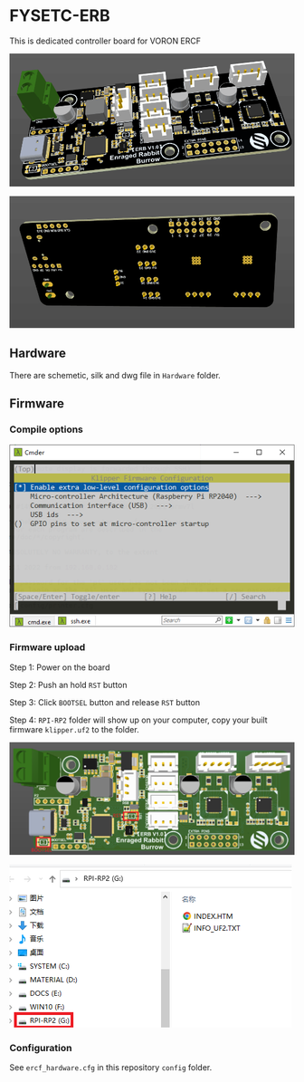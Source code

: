# FYSETC-ERB
This is dedicated controller board for VORON ERCF

![](images/board1.png)

![](images/board2.png)

## Hardware

There are schemetic, silk and dwg file in `Hardware` folder.

## Firmware

### Compile options

![](images/makemenuconfig.png)

### Firmware upload

Step 1: Power on the board

Step 2: Push an hold `RST` button

Step 3: Click `BOOTSEL` button and release `RST` button

Step 4: `RPI-RP2` folder will show up on your computer, copy your built firmware `klipper.uf2` to the folder.

![](images/upload1.png)

![](images/upload.png)

### Configuration

See `ercf_hardware.cfg` in this repository `config` folder.

